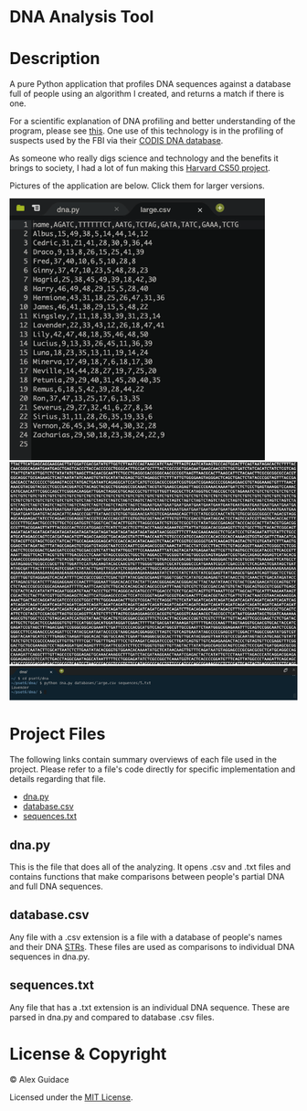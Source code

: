 # **DNA Analysis Tool**

# Description
A pure Python application that profiles DNA sequences against a database full of people using an algorithm I created, and returns a match if there is one.

For a scientific explanation of DNA profiling and better understanding of the program, please see [this](https://cs50.harvard.edu/x/2020/psets/6/dna/#background). One use of this technology is in the profiling of suspects used by the FBI via their [CODIS DNA database](https://www.fbi.gov/services/laboratory/biometric-analysis/codis/codis-and-ndis-fact-sheet).

As someone who really digs science and technology and the benefits it brings to society, I had a lot of fun making this [Harvard CS50 project](https://cs50.harvard.edu/x/2020/psets/6/dna/).

Pictures of the application are below. Click them for larger versions.

<img src="images/STR_Database.png">
<img src="images/DNA_Sequence.png">
<img src="images/Terminal_Output.png">

#

# Project Files
The following links contain summary overviews of each file used in the project. Please refer to a file's code directly for specific implementation and details regarding that file.

* [dna.py](#dna.py)
* [database.csv](#database.csv)
* [sequences.txt](#sequences.txt)

## dna.py
This is the file that does all of the analyzing. It opens .csv and .txt files and contains functions that make comparisons between people's partial DNA and full DNA sequences.

## database.csv
Any file with a .csv extension is a file with a database of people's names and their DNA [STRs](https://cs50.harvard.edu/x/2020/psets/6/dna/#background). These files are used as comparisons to individual DNA sequences in dna.py.

## sequences.txt
Any file that has a .txt extension is an individual DNA sequence. These are parsed in dna.py and compared to database .csv files.

# License & Copyright
© Alex Guidace

Licensed under the [MIT License](License).
